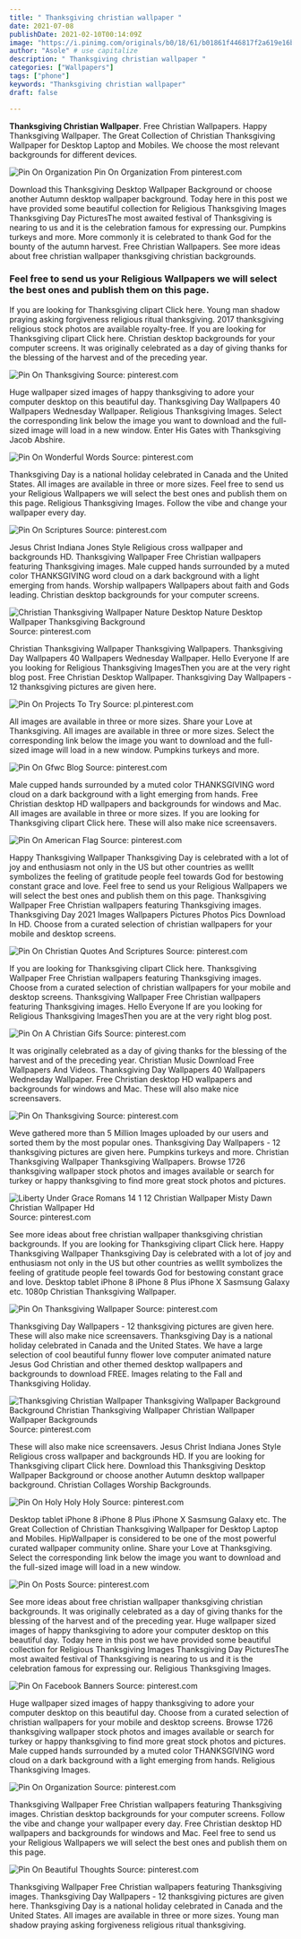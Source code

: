 ```yaml
---
title: " Thanksgiving christian wallpaper "
date: 2021-07-08
publishDate: 2021-02-10T00:14:09Z
image: "https://i.pinimg.com/originals/b0/18/61/b01861f446817f2a619e16b19ddadcaf.jpg"
author: "Asole" # use capitalize
description: " Thanksgiving christian wallpaper "
categories: ["Wallpapers"]
tags: ["phone"]
keywords: "Thanksgiving christian wallpaper"
draft: false

---
```



**Thanksgiving Christian Wallpaper**. Free Christian Wallpapers. Happy Thanksgiving Wallpaper. The Great Collection of Christian Thanksgiving Wallpaper for Desktop Laptop and Mobiles. We choose the most relevant backgrounds for different devices.

![Pin On Organization](https://i.pinimg.com/originals/7d/21/74/7d2174edd861cbab6bc765203f920a23.jpg "Pin On Organization")
Pin On Organization From pinterest.com


Download this Thanksgiving Desktop Wallpaper Background or choose another Autumn desktop wallpaper background. Today here in this post we have provided some beautiful collection for Religious Thanksgiving Images Thanksgiving Day PicturesThe most awaited festival of Thanksgiving is nearing to us and it is the celebration famous for expressing our. Pumpkins turkeys and more. More commonly it is celebrated to thank God for the bounty of the autumn harvest. Free Christian Wallpapers. See more ideas about free christian wallpaper thanksgiving christian backgrounds.

### Feel free to send us your Religious Wallpapers we will select the best ones and publish them on this page.

If you are looking for Thanksgiving clipart Click here. Young man shadow praying asking forgiveness religious ritual thanksgiving. 2017 thanksgiving religious stock photos are available royalty-free. If you are looking for Thanksgiving clipart Click here. Christian desktop backgrounds for your computer screens. It was originally celebrated as a day of giving thanks for the blessing of the harvest and of the preceding year.


![Pin On Thanksgiving](https://i.pinimg.com/originals/05/1b/a2/051ba2805f6f9db99c1a1f6f718551b6.jpg "Pin On Thanksgiving")
Source: pinterest.com

Huge wallpaper sized images of happy thanksgiving to adore your computer desktop on this beautiful day. Thanksgiving Day Wallpapers 40 Wallpapers Wednesday Wallpaper. Religious Thanksgiving Images. Select the corresponding link below the image you want to download and the full-sized image will load in a new window. Enter His Gates with Thanksgiving Jacob Abshire.

![Pin On Wonderful Words](https://i.pinimg.com/originals/7d/da/56/7dda56576628f7614e7760d5dfe92e6d.jpg "Pin On Wonderful Words")
Source: pinterest.com

Thanksgiving Day is a national holiday celebrated in Canada and the United States. All images are available in three or more sizes. Feel free to send us your Religious Wallpapers we will select the best ones and publish them on this page. Religious Thanksgiving Images. Follow the vibe and change your wallpaper every day.

![Pin On Scriptures](https://i.pinimg.com/originals/d2/fc/d9/d2fcd92c2ff8909b230c4adef4745cfa.jpg "Pin On Scriptures")
Source: pinterest.com

Jesus Christ Indiana Jones Style Religious cross wallpaper and backgrounds HD. Thanksgiving Wallpaper Free Christian wallpapers featuring Thanksgiving images. Male cupped hands surrounded by a muted color THANKSGIVING word cloud on a dark background with a light emerging from hands. Worship wallpapers Wallpapers about faith and Gods leading. Christian desktop backgrounds for your computer screens.

![Christian Thanksgiving Wallpaper Nature Desktop Nature Desktop Wallpaper Thanksgiving Background](https://i.pinimg.com/originals/24/97/0c/24970c40b44a2e0f29c3fbd0e4a18e54.jpg "Christian Thanksgiving Wallpaper Nature Desktop Nature Desktop Wallpaper Thanksgiving Background")
Source: pinterest.com

Christian Thanksgiving Wallpaper Thanksgiving Wallpapers. Thanksgiving Day Wallpapers 40 Wallpapers Wednesday Wallpaper. Hello Everyone If are you looking for Religious Thanksgiving ImagesThen you are at the very right blog post. Free Christian Desktop Wallpaper. Thanksgiving Day Wallpapers - 12 thanksgiving pictures are given here.

![Pin On Projects To Try](https://i.pinimg.com/originals/b7/19/74/b71974402b94802106c49271ce91cf31.jpg "Pin On Projects To Try")
Source: pl.pinterest.com

All images are available in three or more sizes. Share your Love at Thanksgiving. All images are available in three or more sizes. Select the corresponding link below the image you want to download and the full-sized image will load in a new window. Pumpkins turkeys and more.

![Pin On Gfwc Blog](https://i.pinimg.com/originals/d2/cf/21/d2cf21394014501a03f77650a5fee7b0.jpg "Pin On Gfwc Blog")
Source: pinterest.com

Male cupped hands surrounded by a muted color THANKSGIVING word cloud on a dark background with a light emerging from hands. Free Christian desktop HD wallpapers and backgrounds for windows and Mac. All images are available in three or more sizes. If you are looking for Thanksgiving clipart Click here. These will also make nice screensavers.

![Pin On American Flag](https://i.pinimg.com/originals/c7/12/eb/c712ebfd002a9754557d738e59293dd5.gif "Pin On American Flag")
Source: pinterest.com

Happy Thanksgiving Wallpaper Thanksgiving Day is celebrated with a lot of joy and enthusiasm not only in the US but other countries as wellIt symbolizes the feeling of gratitude people feel towards God for bestowing constant grace and love. Feel free to send us your Religious Wallpapers we will select the best ones and publish them on this page. Thanksgiving Wallpaper Free Christian wallpapers featuring Thanksgiving images. Thanksgiving Day 2021 Images Wallpapers Pictures Photos Pics Download In HD. Choose from a curated selection of christian wallpapers for your mobile and desktop screens.

![Pin On Christian Quotes And Scriptures](https://i.pinimg.com/originals/3f/a9/5a/3fa95a2b1815b438bfbe88519d451c46.jpg "Pin On Christian Quotes And Scriptures")
Source: pinterest.com

If you are looking for Thanksgiving clipart Click here. Thanksgiving Wallpaper Free Christian wallpapers featuring Thanksgiving images. Choose from a curated selection of christian wallpapers for your mobile and desktop screens. Thanksgiving Wallpaper Free Christian wallpapers featuring Thanksgiving images. Hello Everyone If are you looking for Religious Thanksgiving ImagesThen you are at the very right blog post.

![Pin On A Christian Gifs](https://i.pinimg.com/originals/bd/c8/54/bdc854b5028118ec2061f4169725ec80.jpg "Pin On A Christian Gifs")
Source: pinterest.com

It was originally celebrated as a day of giving thanks for the blessing of the harvest and of the preceding year. Christian Music Download Free Wallpapers And Videos. Thanksgiving Day Wallpapers 40 Wallpapers Wednesday Wallpaper. Free Christian desktop HD wallpapers and backgrounds for windows and Mac. These will also make nice screensavers.

![Pin On Thanksgiving](https://i.pinimg.com/originals/b5/10/a9/b510a9285deb9bc2362f9bfc87c51867.jpg "Pin On Thanksgiving")
Source: pinterest.com

Weve gathered more than 5 Million Images uploaded by our users and sorted them by the most popular ones. Thanksgiving Day Wallpapers - 12 thanksgiving pictures are given here. Pumpkins turkeys and more. Christian Thanksgiving Wallpaper Thanksgiving Wallpapers. Browse 1726 thanksgiving wallpaper stock photos and images available or search for turkey or happy thanksgiving to find more great stock photos and pictures.

![Liberty Under Grace Romans 14 1 12 Christian Wallpaper Misty Dawn Christian Wallpaper Hd](https://i.pinimg.com/originals/66/10/19/661019f72ebd07f3a35be41a625ffdbf.jpg "Liberty Under Grace Romans 14 1 12 Christian Wallpaper Misty Dawn Christian Wallpaper Hd")
Source: pinterest.com

See more ideas about free christian wallpaper thanksgiving christian backgrounds. If you are looking for Thanksgiving clipart Click here. Happy Thanksgiving Wallpaper Thanksgiving Day is celebrated with a lot of joy and enthusiasm not only in the US but other countries as wellIt symbolizes the feeling of gratitude people feel towards God for bestowing constant grace and love. Desktop tablet iPhone 8 iPhone 8 Plus iPhone X Sasmsung Galaxy etc. 1080p Christian Thanksgiving Wallpaper.

![Pin On Thanksgiving Wallpaper](https://i.pinimg.com/originals/20/7c/63/207c637f25de4bc1ea8ad54a56ea0287.jpg "Pin On Thanksgiving Wallpaper")
Source: pinterest.com

Thanksgiving Day Wallpapers - 12 thanksgiving pictures are given here. These will also make nice screensavers. Thanksgiving Day is a national holiday celebrated in Canada and the United States. We have a large selection of cool beautiful funny flower love computer animated nature Jesus God Christian and other themed desktop wallpapers and backgrounds to download FREE. Images relating to the Fall and Thanksgiving Holiday.

![Thanksgiving Christian Wallpaper Thanksgiving Wallpaper Background Background Christian Thanksgiving Wallpaper Christian Wallpaper Wallpaper Backgrounds](https://i.pinimg.com/originals/01/8f/3f/018f3fb96913aa7649ed6cccf7012a1e.jpg "Thanksgiving Christian Wallpaper Thanksgiving Wallpaper Background Background Christian Thanksgiving Wallpaper Christian Wallpaper Wallpaper Backgrounds")
Source: pinterest.com

These will also make nice screensavers. Jesus Christ Indiana Jones Style Religious cross wallpaper and backgrounds HD. If you are looking for Thanksgiving clipart Click here. Download this Thanksgiving Desktop Wallpaper Background or choose another Autumn desktop wallpaper background. Christian Collages Worship Backgrounds.

![Pin On Holy Holy Holy](https://i.pinimg.com/originals/33/6a/cc/336acc86728f1658eca3803c60ab09e3.png "Pin On Holy Holy Holy")
Source: pinterest.com

Desktop tablet iPhone 8 iPhone 8 Plus iPhone X Sasmsung Galaxy etc. The Great Collection of Christian Thanksgiving Wallpaper for Desktop Laptop and Mobiles. HipWallpaper is considered to be one of the most powerful curated wallpaper community online. Share your Love at Thanksgiving. Select the corresponding link below the image you want to download and the full-sized image will load in a new window.

![Pin On Posts](https://i.pinimg.com/originals/80/26/ab/8026abcbe61869a6f32b93ab6b463917.jpg "Pin On Posts")
Source: pinterest.com

See more ideas about free christian wallpaper thanksgiving christian backgrounds. It was originally celebrated as a day of giving thanks for the blessing of the harvest and of the preceding year. Huge wallpaper sized images of happy thanksgiving to adore your computer desktop on this beautiful day. Today here in this post we have provided some beautiful collection for Religious Thanksgiving Images Thanksgiving Day PicturesThe most awaited festival of Thanksgiving is nearing to us and it is the celebration famous for expressing our. Religious Thanksgiving Images.

![Pin On Facebook Banners](https://i.pinimg.com/originals/ca/5f/5d/ca5f5d4d73e277fc6c598bcbf9b42019.jpg "Pin On Facebook Banners")
Source: pinterest.com

Huge wallpaper sized images of happy thanksgiving to adore your computer desktop on this beautiful day. Choose from a curated selection of christian wallpapers for your mobile and desktop screens. Browse 1726 thanksgiving wallpaper stock photos and images available or search for turkey or happy thanksgiving to find more great stock photos and pictures. Male cupped hands surrounded by a muted color THANKSGIVING word cloud on a dark background with a light emerging from hands. Religious Thanksgiving Images.

![Pin On Organization](https://i.pinimg.com/originals/7d/21/74/7d2174edd861cbab6bc765203f920a23.jpg "Pin On Organization")
Source: pinterest.com

Thanksgiving Wallpaper Free Christian wallpapers featuring Thanksgiving images. Christian desktop backgrounds for your computer screens. Follow the vibe and change your wallpaper every day. Free Christian desktop HD wallpapers and backgrounds for windows and Mac. Feel free to send us your Religious Wallpapers we will select the best ones and publish them on this page.

![Pin On Beautiful Thoughts](https://i.pinimg.com/originals/b0/18/61/b01861f446817f2a619e16b19ddadcaf.jpg "Pin On Beautiful Thoughts")
Source: pinterest.com

Thanksgiving Wallpaper Free Christian wallpapers featuring Thanksgiving images. Thanksgiving Day Wallpapers - 12 thanksgiving pictures are given here. Thanksgiving Day is a national holiday celebrated in Canada and the United States. All images are available in three or more sizes. Young man shadow praying asking forgiveness religious ritual thanksgiving.

